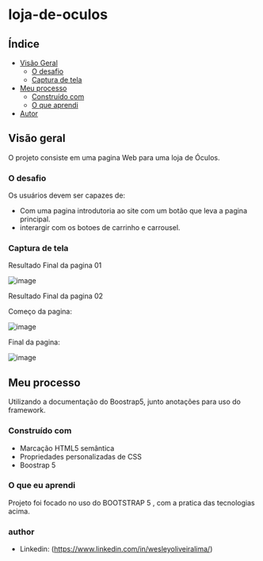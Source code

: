 # loja-de-oculos

## Índice

- [Visão Geral](#visão-geral)
  - [O desafio](#the-challenge)
  - [Captura de tela](#captura-de-tela)
- [Meu processo](#meu-processo)
  - [Construído com](#construído-com)
  - [O que aprendi](#o-que-aprendi)
- [Autor](#autor)


## Visão geral

O projeto consiste em uma pagina Web para uma loja de Óculos.

### O desafio

Os usuários devem ser capazes de:

- Com uma pagina introdutoria ao site com um botão que leva a pagina principal.
- interargir com os botoes de carrinho e carrousel.

### Captura de tela

Resultado Final da pagina 01
 
 
 ![image](https://user-images.githubusercontent.com/108889735/187272437-a406af0e-732d-4d5f-97e5-bfc84f4ed90a.png)


Resultado Final da pagina 02
  
  Começo da pagina:
 
 ![image](https://user-images.githubusercontent.com/108889735/187269567-58993b60-70bb-4756-899a-02bcd58fbfc4.png)
 
 
 
 Final da pagina:
 
 
 ![image](https://user-images.githubusercontent.com/108889735/187269674-c53de124-0b62-4cb1-8f57-1b1b95c5e7fd.png)



## Meu processo

Utilizando a documentação do Boostrap5, junto anotações para uso do framework.

### Construído com

- Marcação HTML5 semântica
- Propriedades personalizadas de CSS
- Boostrap 5


### O que eu aprendi

Projeto foi focado no uso do BOOTSTRAP 5 , com a pratica das tecnologias acima.

### author
- Linkedin: (https://www.linkedin.com/in/wesleyoliveiralima/)
